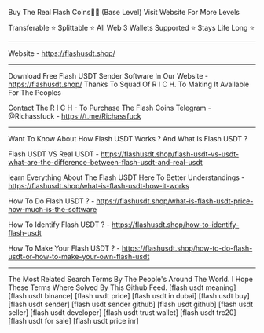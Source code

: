 Buy The Real Flash Coins💎🌉 (Base Level) Visit Website For More Levels

Transferable ⭐️
Splittable ⭐️
All Web 3 Wallets Supported ⭐️
Stays Life Long ⭐️
______________________________________________________________________________________________________________________________________

Website - https://flashusdt.shop/

______________________________________________________________________________________________________________________________________

Download Free Flash USDT Sender Software In Our Website - https://flashusdt.shop/ Thanks To Squad Of R I C H. To Making It Available For The Peoples

Contact The R I C H - To Purchase The Flash Coins Telegram - @Richassfuck - https://t.me/Richassfuck

_______________________________________________________________________________________________________________________________________

Want To Know About How Flash USDT Works ? And What Is Flash USDT ?

Flash USDT VS Real USDT - https://flashusdt.shop/flash-usdt-vs-usdt-what-are-the-difference-between-flash-usdt-and-real-usdt

learn Everything About The Flash USDT Here To Better Understandings - https://flashusdt.shop/what-is-flash-usdt-how-it-works

How To Do Flash USDT ? - https://flashusdt.shop/what-is-flash-usdt-price-how-much-is-the-software

How To Identify Flash USDT ? - https://flashusdt.shop/how-to-identify-flash-usdt

How To Make Your Flash USDT ? - https://flashusdt.shop/how-to-do-flash-usdt-or-how-to-make-your-own-flash-usdt

_________________________________________________________________________________________________________________________________________

The Most Related Search Terms By The People's Around The World. I Hope These Terms Where Solved By This Github Feed. [flash usdt meaning] [flash usdt binance] [flash usdt price] [flash usdt in dubai] [flash usdt buy] [flash usdt sender] [flash usdt sender github] [flash usdt github] [flash usdt seller] [flash usdt developer] [flash usdt trust wallet] [flash usdt trc20] [flash usdt for sale] [flash usdt price inr]
